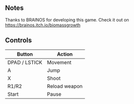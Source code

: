 ## Notes

Thanks to BRAINOS for developing this game. Check it out on https://brainos.itch.io/biomassgrowth

## Controls

| Button | Action |
|--|--| 
|DPAD / LSTICK|Movement|
|A|Jump|
|X|Shoot|
|R1/R2|Reload weapon|
|Start|Pause|


